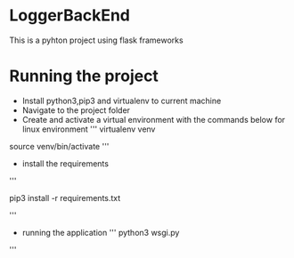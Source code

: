 # LoggerBackEnd
This is a pyhton project using flask frameworks


# Running the project
- Install python3,pip3 and virtualenv to current machine
- Navigate to the project folder
- Create and activate a virtual environment with the commands below for linux environment
'''
virtualenv venv

source venv/bin/activate
'''

- install the requirements

'''

pip3 install -r requirements.txt

'''

- running the application
'''
python3 wsgi.py

'''

